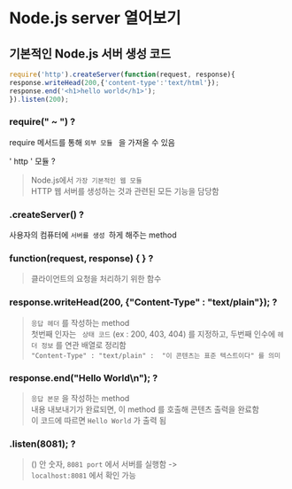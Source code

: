 # Node.js server 열어보기

## 기본적인 Node.js 서버 생성 코드
``` js
require('http').createServer(function(request, response){
response.writeHead(200,{'content-type':'text/html'});
response.end('<h1>hello world</h1>');
}).listen(200);
```

### require(" ~ ") ?
require 메서드를 통해 ``` 외부 모듈  ``` 을 가져올 수 있음       
>
' http ' 모듈 ?
> Node.js에서 ``` 가장 기본적인 웹 모듈 ``` <br>
HTTP 웹 서버를 생성하는 것과 관련된 모든 기능을 담당함 <br>

### .createServer() ?
사용자의 컴퓨터에 ``` 서버를 생성  ```하게 해주는 method  <br>  

### function(request, response) { } ?
> 클라이언트의 요청을 처리하기 위한 함수<br>

### response.writeHead(200, {"Content-Type" : "text/plain"}); ?
>  ``` 응답 헤더 ``` 를 작성하는 method <br>
첫번째 인자는 ``` 상태 코드``` (ex : 200, 403, 404) 를 지정하고,  두번째 인수에 ``` 헤더 정보 ``` 를 연관 배열로 정리함 <br>
``` "Content-Type" : "text/plain" :  "이 콘텐츠는 표준 텍스트이다" 를 의미 ``` <br>

###  response.end("Hello World\n"); ?
> ``` 응답 본문 ``` 을 작성하는 method <br>
내용 내보내기가 완료되면, 이 method 를 호출해 콘텐츠 출력을 완료함 <br>
이 코드에 따르면 ``` Hello World ``` 가 출력 됨

### .listen(8081); ?
> () 안 숫자, ``` 8081 port ``` 에서 서버를 실행함 -> <br>
 ``` localhost:8081 ``` 에서 확인 가능 <br>

